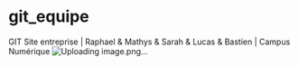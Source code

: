 # git_equipe
GIT Site entreprise | Raphael &amp; Mathys &amp; Sarah &amp; Lucas &amp; Bastien | Campus Numérique
![Uploading image.png…]()
